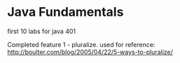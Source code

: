 # Java Fundamentals

first 10 labs for java 401

Completed feature 1 - pluralize. 
used for reference: http://boulter.com/blog/2005/04/22/5-ways-to-pluralize/
